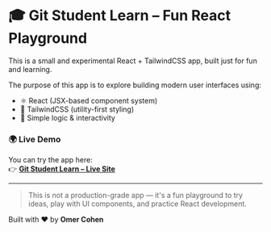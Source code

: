 # 🎓 Git Student Learn – Fun React Playground

This is a small and experimental React + TailwindCSS app, built just for fun and learning.

The purpose of this app is to explore building modern user interfaces using:
- ⚛️ React (JSX-based component system)
- 🎨 TailwindCSS (utility-first styling)
- 🧠 Simple logic & interactivity

### 🌍 Live Demo
You can try the app here:  
👉 **[Git Student Learn – Live Site](https://OmerCohens.github.io/Git-student-Learn/)**

---

> This is not a production-grade app — it's a fun playground to try ideas, play with UI components, and practice React development.

Built with ❤️ by **Omer Cohen**
